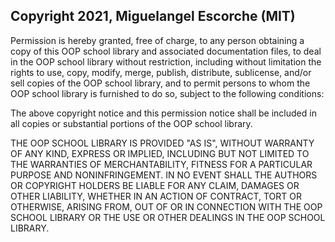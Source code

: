 ## Copyright 2021, Miguelangel Escorche (MIT)

Permission is hereby granted, free of charge, to any person obtaining a copy of this OOP school library and associated documentation files, to deal in the OOP school library without restriction, including without limitation the rights to use, copy, modify, merge, publish, distribute, sublicense, and/or sell copies of the OOP school library, and to permit persons to whom the OOP school library is furnished to do so, subject to the following conditions:

The above copyright notice and this permission notice shall be included in all copies or substantial portions of the OOP school library.

THE OOP SCHOOL LIBRARY IS PROVIDED "AS IS", WITHOUT WARRANTY OF ANY KIND, EXPRESS OR IMPLIED, INCLUDING BUT NOT LIMITED TO THE WARRANTIES OF MERCHANTABILITY, FITNESS FOR A PARTICULAR PURPOSE AND NONINFRINGEMENT. IN NO EVENT SHALL THE AUTHORS OR COPYRIGHT HOLDERS BE LIABLE FOR ANY CLAIM, DAMAGES OR OTHER LIABILITY, WHETHER IN AN ACTION OF CONTRACT, TORT OR OTHERWISE, ARISING FROM, OUT OF OR IN CONNECTION WITH THE OOP SCHOOL LIBRARY OR THE USE OR OTHER DEALINGS IN THE OOP SCHOOL LIBRARY.